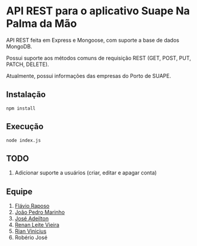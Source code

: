 # API REST para o aplicativo Suape Na Palma da Mão

 API REST feita em Express e Mongoose, com suporte a base de dados MongoDB.

 Possui suporte aos métodos comuns de requisição REST (GET, POST, PUT, PATCH, DELETE).

 Atualmente, possui informações das empresas do Porto de SUAPE.

## Instalação

    npm install

## Execução

    node index.js

## TODO

1. Adicionar suporte a usuários (criar, editar e apagar conta)

## Equipe

1. [Flávio Raposo](https://github.com/flavio-raposo)
2. [João Pedro Marinho](https://github.com/marinhojp)
3. [José Adeilton](https://github.com/i1iadeilton)
4. [Renan Leite Vieira](https://github.com/renanleitev)
5. [Rian Vinicius](https://github.com/RianBorges)
6. Robério José
